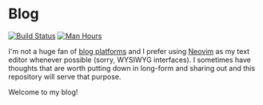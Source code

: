 # Blog

[![Build Status](https://travis-ci.org/jessemillar/blog.svg?branch=master)](https://travis-ci.org/jessemillar/blog) [![Man Hours](https://img.shields.io/endpoint?url=https%3A%2F%2Fmh.jessemillar.com%2Fhours%3Frepo%3Dhttps%3A%2F%2Fgithub.com%2Fjessemillar%2Fblog.git)](https://jessemillar.com/r/man-hours)

I'm not a huge fan of [blog platforms](https://medium.com/) and I prefer using [Neovim](https://github.com/neovim/neovim) as my text editor whenever possible (sorry, WYSIWYG interfaces). I sometimes have thoughts that are worth putting down in long-form and sharing out and this repository will serve that purpose.

Welcome to my blog!
